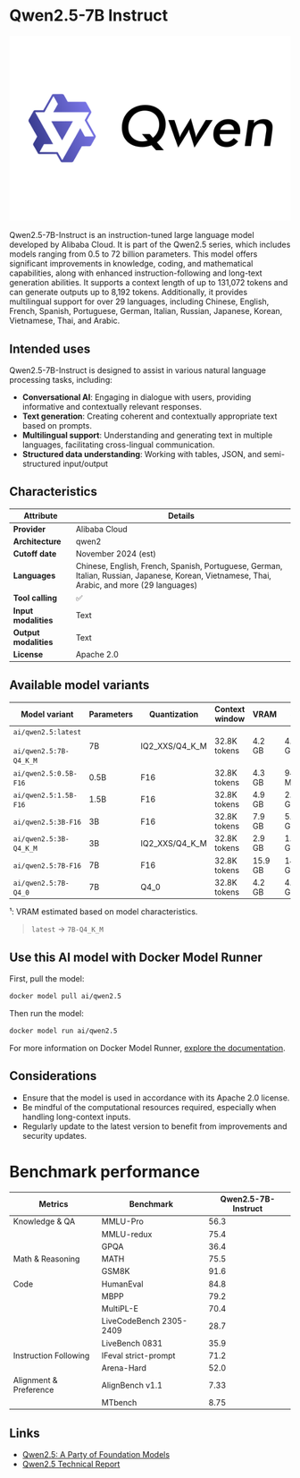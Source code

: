 
# Qwen2.5-7B Instruct

![logo](https://github.com/docker/model-cards/raw/refs/heads/main/logos/qwen-280x184-overview@2x.svg)

Qwen2.5-7B-Instruct is an instruction-tuned large language model developed by Alibaba Cloud. It is part of the Qwen2.5 series, which includes models ranging from 0.5 to 72 billion parameters. This model offers significant improvements in knowledge, coding, and mathematical capabilities, along with enhanced instruction-following and long-text generation abilities. It supports a context length of up to 131,072 tokens and can generate outputs up to 8,192 tokens. Additionally, it provides multilingual support for over 29 languages, including Chinese, English, French, Spanish, Portuguese, German, Italian, Russian, Japanese, Korean, Vietnamese, Thai, and Arabic.

## Intended uses

Qwen2.5-7B-Instruct is designed to assist in various natural language processing tasks, including:

- **Conversational AI**: Engaging in dialogue with users, providing informative and contextually relevant responses.
- **Text generation**: Creating coherent and contextually appropriate text based on prompts.
- **Multilingual support**: Understanding and generating text in multiple languages, facilitating cross-lingual communication.
- **Structured data understanding**: Working with tables, JSON, and semi-structured input/output


## Characteristics

| Attribute             | Details            |
|---------------------- |--------------------|
| **Provider**          | Alibaba Cloud      |
| **Architecture**      | qwen2              |
| **Cutoff date**       | November 2024 (est)|
| **Languages**         | Chinese, English, French, Spanish, Portuguese, German, Italian, Russian, Japanese, Korean, Vietnamese, Thai, Arabic, and more (29 languages) |
| **Tool calling**      | ✅                 |
| **Input modalities**  | Text               |
| **Output modalities** | Text               |
| **License**           | Apache 2.0         |

## Available model variants

| Model variant | Parameters | Quantization | Context window | VRAM | Size |
|---------------|------------|--------------|----------------|------|-------|
| `ai/qwen2.5:latest`<br><br>`ai/qwen2.5:7B-Q4_K_M` | 7B | IQ2_XXS/Q4_K_M | 32.8K tokens | 4.2 GB | 4.36 GiB |
| `ai/qwen2.5:0.5B-F16` | 0.5B | F16 | 32.8K tokens | 4.3 GB | 942.43 MiB |
| `ai/qwen2.5:1.5B-F16` | 1.5B | F16 | 32.8K tokens | 4.9 GB | 2.88 GiB |
| `ai/qwen2.5:3B-F16` | 3B | F16 | 32.8K tokens | 7.9 GB | 5.75 GiB |
| `ai/qwen2.5:3B-Q4_K_M` | 3B | IQ2_XXS/Q4_K_M | 32.8K tokens | 2.9 GB | 1.79 GiB |
| `ai/qwen2.5:7B-F16` | 7B | F16 | 32.8K tokens | 15.9 GB | 14.19 GiB |
| `ai/qwen2.5:7B-Q4_0` | 7B | Q4_0 | 32.8K tokens | 4.2 GB | 4.12 GiB |

¹: VRAM estimated based on model characteristics.

> `latest` → `7B-Q4_K_M`

## Use this AI model with Docker Model Runner

First, pull the model:

```bash
docker model pull ai/qwen2.5
```

Then run the model:

```bash
docker model run ai/qwen2.5
```

For more information on Docker Model Runner, [explore the documentation](https://docs.docker.com/desktop/features/model-runner/).

## Considerations

- Ensure that the model is used in accordance with its Apache 2.0 license.
- Be mindful of the computational resources required, especially when handling long-context inputs.
- Regularly update to the latest version to benefit from improvements and security updates.

# Benchmark performance

| Metrics                   | Benchmark                | Qwen2.5-7B-Instruct |
|---------------------------|--------------------------|---------------------|
| Knowledge & QA            | MMLU-Pro                 | 56.3                |
|                           | MMLU-redux               | 75.4                |
|                           | GPQA                     | 36.4                |
| Math & Reasoning          | MATH                     | 75.5                |
|                           | GSM8K                    | 91.6                |
| Code                      | HumanEval                | 84.8                |
|                           | MBPP                     | 79.2                |
|                           | MultiPL-E                | 70.4                |
|                           | LiveCodeBench 2305-2409  | 28.7                |
|                           | LiveBench 0831           | 35.9                |
| Instruction Following     | IFeval strict-prompt     | 71.2                |
|                           | Arena-Hard               | 52.0                |
| Alignment & Preference    | AlignBench v1.1          | 7.33                |
|                           | MTbench                  | 8.75                |

## Links

- [Qwen2.5: A Party of Foundation Models](https://qwenlm.github.io/blog/qwen2.5/)
- [Qwen2.5 Technical Report](https://arxiv.org/abs/2412.15115)
